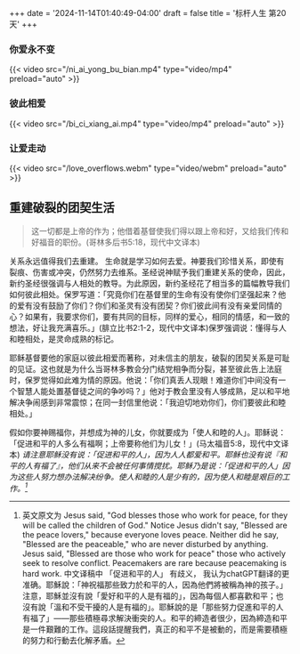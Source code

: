 +++
date = '2024-11-14T01:40:49-04:00'
draft = false
title = '标杆人生 第20天'
+++
### 你爱永不变
{{< video src="/ni_ai_yong_bu_bian.mp4" type="video/mp4" preload="auto" >}}
### 彼此相爱
{{< video src="/bi_ci_xiang_ai.mp4" type="video/mp4" preload="auto" >}}
### 让爱走动
{{< video src="/love_overflows.webm" type="video/webm" preload="auto" >}}

## 重建破裂的团契生活

> 这一切都是上帝的作为；他借着基督使我们得以跟上帝和好，又给我们传和好福音的职份。(哥林多后书5:18，现代中文译本)

关系永远值得我们去重建。
生命就是学习如何去爱。神要我们珍惜关系，即使有裂痕、伤害或冲突，仍然努力去维系。圣经说神赋予我们重建关系的使命，因此，新约圣经很强调与人相处的教导。为此原因，新约圣经花了相当多的篇幅教导我们如何彼此相处。保罗写道：「究竟你们在基督里的生命有没有使你们坚强起来？他的爱有没有鼓励了你们？你们和圣灵有没有团契？你们彼此间有没有亲爱同情的心？如果有，我要求你们，要有共同的目标，同样的爱心，相同的情感，和一致的想法，好让我充满喜乐。」(腓立比书2:1-2，现代中文译本)保罗强调说：懂得与人和睦相处，是灵命成熟的标记。

耶稣基督要他的家庭以彼此相爱而著称，对未信主的朋友，破裂的团契关系是可耻的见证。这也就是为什么当哥林多教会分门结党相争而分裂，甚至彼此告上法庭时，保罗觉得如此难为情的原因。他说：「你们真丢人现眼！难道你们中间没有一个智慧人能处置基督徒之间的争吵吗？」他对于教会里没有人够成熟，足以和平地解决争闹感到非常震惊；在同一封信里他说：「我迫切地劝你们，你们要彼此和睦相处。」

假如你要神赐福你，并想成为神的儿女，你就要成为「使人和睦的人」。耶稣说：「促进和平的人多么有福啊；上帝要称他们为儿女！」(马太福音5:8，现代中文译本) <cite> 请注意耶稣没有说：「促进和平的人」，因为人人都爱和平。耶稣也没有说『和平的人有福了』，他们从来不会被任何事情搅扰。耶稣乃是说：「促进和平的人」因为这些人努力想办法解决纷争。使人和睦的人是少有的，因为使人和睦是艰巨的工作。[^1]</cite>
[^1]: 英文原文为 Jesus said, "God blesses those who work for peace, for they will be
called the children of God." Notice Jesus didn't say, "Blessed are the peace lovers," because
everyone loves peace. Neither did he say, "Blessed are the peaceable," who are never disturbed
by anything. Jesus said, "Blessed are those who work for peace" those who actively seek to
resolve conflict. Peacemakers are rare because peacemaking is hard work. 中文译稿中 「促进和平的人」 有歧义， 我认为chatGPT翻译的更准确。耶穌說：「神祝福那些致力於和平的人，因為他們將被稱為神的孩子。」注意，耶穌並沒有說「愛好和平的人是有福的」，因為每個人都喜歡和平；也沒有說「溫和不受干擾的人是有福的」。耶穌說的是「那些努力促進和平的人有福了」——那些積極尋求解決衝突的人。和平的締造者很少，因為締造和平是一件艱難的工作。這段話提醒我們，真正的和平不是被動的，而是需要積極的努力和行動去化解矛盾。